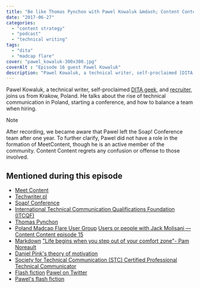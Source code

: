 ```yaml
---
title: "Be like Thomas Pynchon with Pawel Kowaluk &mdash; Content Content episode 16"
date: "2017-06-27"
categories:
  - "content strategy"
  - "podcast"
  - "technical writing"
tags:
  - "dita"
  - "madcap flare"
cover: "pawel_kowaluk-300x300.jpg"
coverAlt : "Episode 16 guest Pawel Kowaluk"
description: "Pawel Kowaluk, a technical writer, self-proclaimed [DITA geek](http://dita.org), and [recruiter](http://3di.com.pl), joins us from Krakow, Poland. He talks about the rise of technical communication in Poland, starting a conference, and how to balance a team when hiring."
---
```


Pawel Kowaluk, a technical writer, self-proclaimed [DITA geek](http://dita.org), and [recruiter](http://3di.com.pl), joins us from Krakow, Poland. He talks about the rise of technical communication in Poland, starting a conference, and how to balance a team when hiring.

> [!NOTE]
> After recording, we became aware that Pawel left the Soap! Conference team after one year. To further clarify, Pawel did not have a role in the formation of MeetContent, though he is an active member of the community. Content Content regrets any confusion or offense to those involved.

## Mentioned during this episode

- [Meet Content](http://meetcontent.org/)
- [Techwriter.pl](http://techwriter.pl)
- [Soap! Conference](http://soapconf.com)
- [International Technical Communication Qualifications Foundation (ITCQF)](http://itcqf.org)
- [Thomas Pynchon](https://en.wikipedia.org/wiki/Thomas_Pynchon)
- [Poland Madcap Flare User Group](https://www.meetup.com/Poland-MadCap-Flare-User-Group/) [Users or people with Jack Molisani &mdash; Content Content episode 15](http://edmarsh.com/2017/04/24/users-or-people-with-jack-molisani-content-content-episode-15/)
- [Markdown](https://en.wikipedia.org/wiki/Markdown) ["Life begins when you step out of your comfort zone"- Pam Noreault](https://twitter.com/edmarsh/status/861946935112077312)
- [Daniel Pink's theory of motivation](https://www.tutor2u.net/business/reference/motivation-pink-three-elements-of-intrinsic-motivation)
- [Society for Technical Communication (STC) Certified Professional Technical Communicator](https://www.stc.org/certification/)
- [Flash fiction](https://en.wikipedia.org/wiki/Flash_fiction) [Pawel on Twitter](https://twitter.com/PawelKowaluk)
- [Pawel's flash fiction](http://kwlk.pl/)
